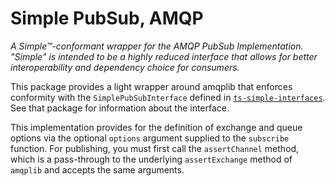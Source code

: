 Simple PubSub, AMQP
==================================================================================================================

_A Simple™-conformant wrapper for the AMQP PubSub Implementation. "Simple" is intended to be a highly reduced interface
that allows for better interoperability and dependency choice for consumers._

This package provides a light wrapper around amqplib that enforces conformity with the `SimplePubSubInterface` defined
in [`ts-simple-interfaces`](https://npmjs.com/packages/@wymp/ts-simple-interfaces).
See that package for information about the interface.

This implementation provides for the definition of exchange and queue options via the optional `options` argument
supplied to the `subscribe` function. For publishing, you must first call the `assertChannel` method, which is a
pass-through to the underlying `assertExchange` method of `amqplib` and accepts the same arguments.
